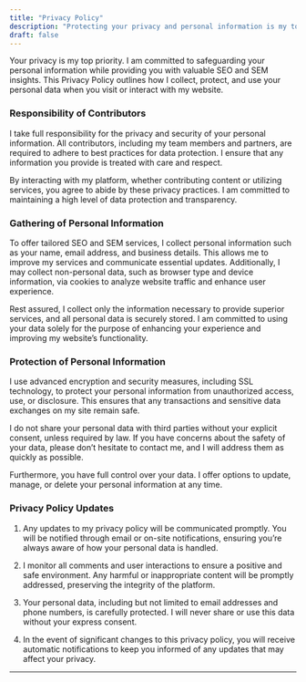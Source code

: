 ```yaml
---
title: "Privacy Policy"
description: "Protecting your privacy and personal information is my top priority. Learn more about my privacy practices and how I keep your data safe while using my website."
draft: false
---
```


Your privacy is my top priority. I am committed to safeguarding your personal information while providing you with valuable SEO and SEM insights. This Privacy Policy outlines how I collect, protect, and use your personal data when you visit or interact with my website.

### **Responsibility of Contributors**

I take full responsibility for the privacy and security of your personal information. All contributors, including my team members and partners, are required to adhere to best practices for data protection. I ensure that any information you provide is treated with care and respect.

By interacting with my platform, whether contributing content or utilizing services, you agree to abide by these privacy practices. I am committed to maintaining a high level of data protection and transparency.

### **Gathering of Personal Information**

To offer tailored SEO and SEM services, I collect personal information such as your name, email address, and business details. This allows me to improve my services and communicate essential updates. Additionally, I may collect non-personal data, such as browser type and device information, via cookies to analyze website traffic and enhance user experience.

Rest assured, I collect only the information necessary to provide superior services, and all personal data is securely stored. I am committed to using your data solely for the purpose of enhancing your experience and improving my website’s functionality.

### **Protection of Personal Information**

I use advanced encryption and security measures, including SSL technology, to protect your personal information from unauthorized access, use, or disclosure. This ensures that any transactions and sensitive data exchanges on my site remain safe.

I do not share your personal data with third parties without your explicit consent, unless required by law. If you have concerns about the safety of your data, please don’t hesitate to contact me, and I will address them as quickly as possible.

Furthermore, you have full control over your data. I offer options to update, manage, or delete your personal information at any time.

### **Privacy Policy Updates**

1. Any updates to my privacy policy will be communicated promptly. You will be notified through email or on-site notifications, ensuring you’re always aware of how your personal data is handled.
2. I monitor all comments and user interactions to ensure a positive and safe environment. Any harmful or inappropriate content will be promptly addressed, preserving the integrity of the platform.

3. Your personal data, including but not limited to email addresses and phone numbers, is carefully protected. I will never share or use this data without your express consent.

4. In the event of significant changes to this privacy policy, you will receive automatic notifications to keep you informed of any updates that may affect your privacy.

---
